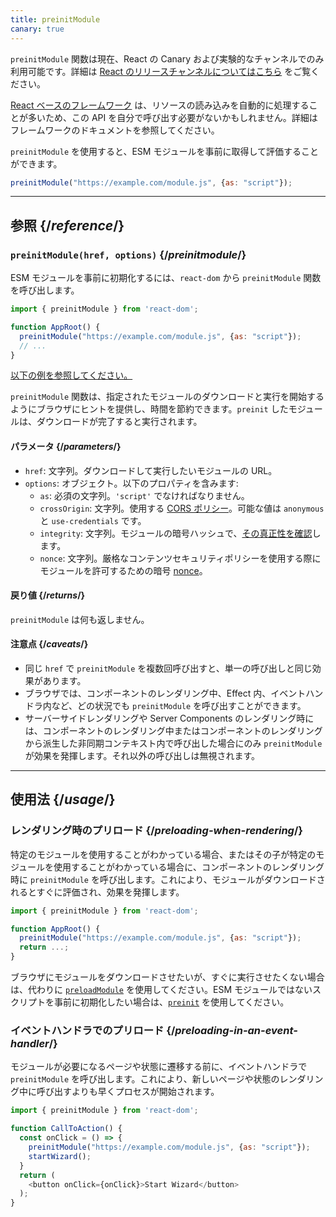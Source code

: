 ```yaml
---
title: preinitModule
canary: true
---
```


<Canary>

`preinitModule` 関数は現在、React の Canary および実験的なチャンネルでのみ利用可能です。詳細は [React のリリースチャンネルについてはこちら](/community/versioning-policy#all-release-channels) をご覧ください。

</Canary>

<Note>

[React ベースのフレームワーク](/learn/start-a-new-react-project) は、リソースの読み込みを自動的に処理することが多いため、この API を自分で呼び出す必要がないかもしれません。詳細はフレームワークのドキュメントを参照してください。

</Note>

<Intro>

`preinitModule` を使用すると、ESM モジュールを事前に取得して評価することができます。

```js
preinitModule("https://example.com/module.js", {as: "script"});
```

</Intro>

<InlineToc />

---

## 参照 {/*reference*/}

### `preinitModule(href, options)` {/*preinitmodule*/}

ESM モジュールを事前に初期化するには、`react-dom` から `preinitModule` 関数を呼び出します。

```js
import { preinitModule } from 'react-dom';

function AppRoot() {
  preinitModule("https://example.com/module.js", {as: "script"});
  // ...
}

```

[以下の例を参照してください。](#usage)

`preinitModule` 関数は、指定されたモジュールのダウンロードと実行を開始するようにブラウザにヒントを提供し、時間を節約できます。`preinit` したモジュールは、ダウンロードが完了すると実行されます。

#### パラメータ {/*parameters*/}

* `href`: 文字列。ダウンロードして実行したいモジュールの URL。
* `options`: オブジェクト。以下のプロパティを含みます:
  *  `as`: 必須の文字列。`'script'` でなければなりません。
  *  `crossOrigin`: 文字列。使用する [CORS ポリシー](https://developer.mozilla.org/en-US/docs/Web/HTML/Attributes/crossorigin)。可能な値は `anonymous` と `use-credentials` です。
  *  `integrity`: 文字列。モジュールの暗号ハッシュで、[その真正性を確認](https://developer.mozilla.org/en-US/docs/Web/Security/Subresource_Integrity)します。
  *  `nonce`: 文字列。厳格なコンテンツセキュリティポリシーを使用する際にモジュールを許可するための暗号 [nonce](https://developer.mozilla.org/en-US/docs/Web/HTML/Global_attributes/nonce)。

#### 戻り値 {/*returns*/}

`preinitModule` は何も返しません。

#### 注意点 {/*caveats*/}

* 同じ `href` で `preinitModule` を複数回呼び出すと、単一の呼び出しと同じ効果があります。
* ブラウザでは、コンポーネントのレンダリング中、Effect 内、イベントハンドラ内など、どの状況でも `preinitModule` を呼び出すことができます。
* サーバーサイドレンダリングや Server Components のレンダリング時には、コンポーネントのレンダリング中またはコンポーネントのレンダリングから派生した非同期コンテキスト内で呼び出した場合にのみ `preinitModule` が効果を発揮します。それ以外の呼び出しは無視されます。

---

## 使用法 {/*usage*/}

### レンダリング時のプリロード {/*preloading-when-rendering*/}

特定のモジュールを使用することがわかっている場合、またはその子が特定のモジュールを使用することがわかっている場合に、コンポーネントのレンダリング時に `preinitModule` を呼び出します。これにより、モジュールがダウンロードされるとすぐに評価され、効果を発揮します。

```js
import { preinitModule } from 'react-dom';

function AppRoot() {
  preinitModule("https://example.com/module.js", {as: "script"});
  return ...;
}
```

ブラウザにモジュールをダウンロードさせたいが、すぐに実行させたくない場合は、代わりに [`preloadModule`](/reference/react-dom/preloadModule) を使用してください。ESM モジュールではないスクリプトを事前に初期化したい場合は、[`preinit`](/reference/react-dom/preinit) を使用してください。

### イベントハンドラでのプリロード {/*preloading-in-an-event-handler*/}

モジュールが必要になるページや状態に遷移する前に、イベントハンドラで `preinitModule` を呼び出します。これにより、新しいページや状態のレンダリング中に呼び出すよりも早くプロセスが開始されます。

```js
import { preinitModule } from 'react-dom';

function CallToAction() {
  const onClick = () => {
    preinitModule("https://example.com/module.js", {as: "script"});
    startWizard();
  }
  return (
    <button onClick={onClick}>Start Wizard</button>
  );
}
```